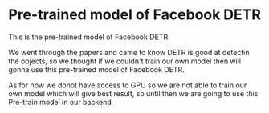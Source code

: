
# Pre-trained model of Facebook DETR

This is the pre-trained model of Facebook DETR

We went through the papers and came to know DETR is good at detectin the objects, so we thought if we couldn't train our own model then will gonna use this pre-trained model of Facebook DETR.

As for now we donot have access to GPU so we are not able to train our own model which will give best result, so until then we are going to use this Pre-train model in our backend 
